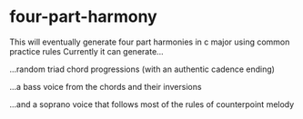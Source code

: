 # four-part-harmony
This will eventually generate four part harmonies in c major using common practice rules
Currently it can generate...
  
...random triad chord progressions (with an authentic cadence ending)
 
...a bass voice from the chords and their inversions
 
...and a soprano voice that follows most of the rules of counterpoint melody
